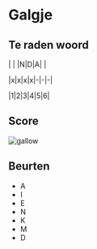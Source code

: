 # Galgje

## Te raden woord

| | |N|D|A| |

|x|x|x|x|-|-|-|

|1|2|3|4|5|6|

## Score
![gallow](./images/2.png)

## Beurten
* A 
* I
* E
* N
* K
* M
* D